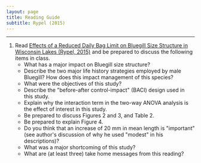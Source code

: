 ```yaml
---
layout: page
title: Reading Guide
subtitle: Rypel (2015)
---
```


----

1. Read [Effects of a Reduced Daily Bag Limit on Bluegill Size Structure in Wisconsin Lakes (Rypel, 2015)](Rypel_2015_BGBagLimits.pdf) and be prepared to discuss the following items in class.
    * What has a major impact on Bluegill size structure?
    * Describe the two major life history strategies employed by male Bluegill?  How does this impact management of this species?
    * What were the objectives of this study?
    * Describe the "before-after control-impact" (BACI) design used in this study.
    * Explain why the interaction term in the two-way ANOVA analysis is the effect of interest in this study.
    * Be prepared to discuss Figures 2 and 3, and Table 2.
    * Be prepared to explain Figure 4.
    * Do you think that an increase of 20 mm in mean length is "important" (see author's discussion of why he used "modest" in his descriptions)?
    * What was a major shortcoming of this study?
    * What are (at least three) take home messages from this reading?
